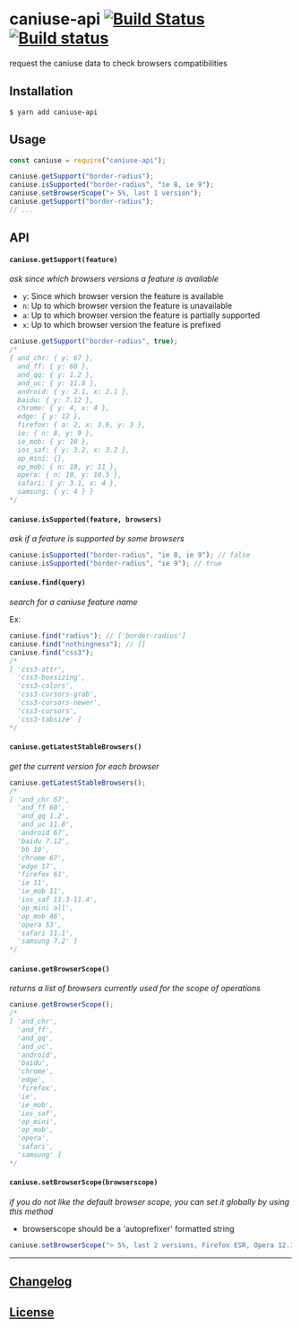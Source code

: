 # caniuse-api [![Build Status](https://travis-ci.org/Nyalab/caniuse-api.svg?branch=master)](https://travis-ci.org/Nyalab/caniuse-api) [![Build status](https://ci.appveyor.com/api/projects/status/6j3na522bv3bxfa5/branch/master?svg=true)](https://ci.appveyor.com/project/MoOx/caniuse-api/branch/master)

request the caniuse data to check browsers compatibilities

## Installation

```console
$ yarn add caniuse-api
```

## Usage

```js
const caniuse = require("caniuse-api");

caniuse.getSupport("border-radius");
caniuse.isSupported("border-radius", "ie 8, ie 9");
caniuse.setBrowserScope("> 5%, last 1 version");
caniuse.getSupport("border-radius");
// ...
```

## API

#### `caniuse.getSupport(feature)`

_ask since which browsers versions a feature is available_

- `y`: Since which browser version the feature is available
- `n`: Up to which browser version the feature is unavailable
- `a`: Up to which browser version the feature is partially supported
- `x`: Up to which browser version the feature is prefixed

```js
caniuse.getSupport("border-radius", true);
/*
{ and_chr: { y: 67 },
  and_ff: { y: 60 },
  and_qq: { y: 1.2 },
  and_uc: { y: 11.8 },
  android: { y: 2.1, x: 2.1 },
  baidu: { y: 7.12 },
  chrome: { y: 4, x: 4 },
  edge: { y: 12 },
  firefox: { a: 2, x: 3.6, y: 3 },
  ie: { n: 8, y: 9 },
  ie_mob: { y: 10 },
  ios_saf: { y: 3.2, x: 3.2 },
  op_mini: {},
  op_mob: { n: 10, y: 11 },
  opera: { n: 10, y: 10.5 },
  safari: { y: 3.1, x: 4 },
  samsung: { y: 4 } }
*/
```

#### `caniuse.isSupported(feature, browsers)`

_ask if a feature is supported by some browsers_

```js
caniuse.isSupported("border-radius", "ie 8, ie 9"); // false
caniuse.isSupported("border-radius", "ie 9"); // true
```

#### `caniuse.find(query)`

_search for a caniuse feature name_

Ex:

```js
caniuse.find("radius"); // ['border-radius']
caniuse.find("nothingness"); // []
caniuse.find("css3");
/*
[ 'css3-attr',
  'css3-boxsizing',
  'css3-colors',
  'css3-cursors-grab',
  'css3-cursors-newer',
  'css3-cursors',
  'css3-tabsize' ]
*/
```

#### `caniuse.getLatestStableBrowsers()`

_get the current version for each browser_

```js
caniuse.getLatestStableBrowsers();
/*
[ 'and_chr 67',
  'and_ff 60',
  'and_qq 1.2',
  'and_uc 11.8',
  'android 67',
  'baidu 7.12',
  'bb 10',
  'chrome 67',
  'edge 17',
  'firefox 61',
  'ie 11',
  'ie_mob 11',
  'ios_saf 11.3-11.4',
  'op_mini all',
  'op_mob 46',
  'opera 53',
  'safari 11.1',
  'samsung 7.2' ]
*/
```

#### `caniuse.getBrowserScope()`

_returns a list of browsers currently used for the scope of operations_

```js
caniuse.getBrowserScope();
/*
[ 'and_chr',
  'and_ff',
  'and_qq',
  'and_uc',
  'android',
  'baidu',
  'chrome',
  'edge',
  'firefox',
  'ie',
  'ie_mob',
  'ios_saf',
  'op_mini',
  'op_mob',
  'opera',
  'safari',
  'samsung' ]
*/
```

#### `caniuse.setBrowserScope(browserscope)`

_if you do not like the default browser scope, you can set it globally by using this method_

- browserscope should be a 'autoprefixer' formatted string

```js
caniuse.setBrowserScope("> 5%, last 2 versions, Firefox ESR, Opera 12.1");
```

---

## [Changelog](CHANGELOG.md)

## [License](LICENSE)
